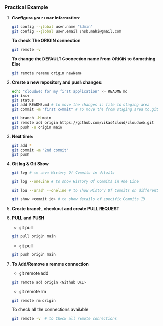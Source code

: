 ### Practical Example

1. **Configure your user information:**

   ```bash
   git config --global user.name "Admin"
   git config --global user.email snsb.mahi@gmail.com
   ```

   **To check The ORIGIN connection**
   ```bash
   git remote -v
   ```

   **To change the DEFAULT Coonection name From ORIGIN to Something Else**
   ```bash
   git remote rename origin newName
   ```

2. **Create a new repository and push changes:**

   ```bash
   echo "cloudweb for my first application" >> README.md
   git init
   git status
   git add README.md # to move the changes in file to staging area
   git commit -m "first commit" # to move the from staging area to.git directory

   git branch -M main
   git remote add origin https://github.com/vikas4cloud/cloudweb.git
   git push -u origin main
   ```

3. **Next time:**

   ```bash
   git add *
   git commit -m "2nd commit"
   git push
   ```
4. **Git log & Git Show**

   ```bash
   git log # to show History Of Commits in details
   ```

   ```bash
   git log --oneline # to show History Of Commits in One Line
   ```

   ```bash
   git log --graph --oneline # to show History Of Commits on different brances in graphical manner
   ```

   ```bash
   git show <commit id> # to show details of specific Commits ID 
   ```

5. **Create branch, checkout and create PULL REQUEST**

6. **PULL and PUSH**

   - git pull <Connection Name> <Branch Name>

   ```bash
   git pull origin main
   ```

   - git pull <Connection Name> <Branch Name>

   ```bash
   git push origin main
   ```

7. **To Add/Remove a remote connection**

   - git remote add <Connection Name> <Github URL>

   ```bash
   git remote add origin <Github URL>
   ```

   - git remote rm <Connection Name>

   ```bash
   git remote rm origin 
   ```
   To check all the connections available
   ```bash
   git remote -v  # to Check all remote connections 
   ```